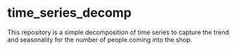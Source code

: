 # time_series_decomp
This repository is a simple decomposition of time series to capture the trend and seasonality for the number of people coming into the shop. 
